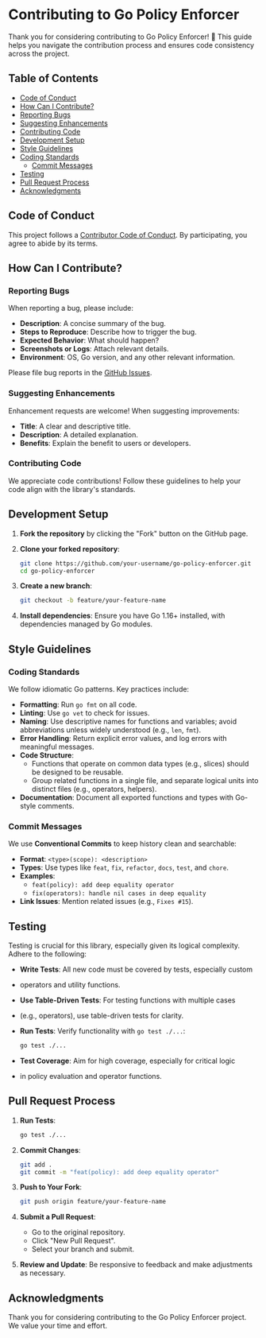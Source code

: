 # Contributing to Go Policy Enforcer

Thank you for considering contributing to Go Policy Enforcer! 🎉 This
guide helps you navigate the contribution process and ensures code consistency
across the project.

## Table of Contents

- [Code of Conduct](#code-of-conduct)
- [How Can I Contribute?](#how-can-i-contribute)
- [Reporting Bugs](#reporting-bugs)
- [Suggesting Enhancements](#suggesting-enhancements)
- [Contributing Code](#contributing-code)
- [Development Setup](#development-setup)
- [Style Guidelines](#style-guidelines)
- [Coding Standards](#coding-standards)
  - [Commit Messages](#commit-messages)
- [Testing](#testing)
- [Pull Request Process](#pull-request-process)
- [Acknowledgments](#acknowledgments)

## Code of Conduct

This project follows a [Contributor Code of Conduct](CODE_OF_CONDUCT.md).
By participating, you agree to abide by its terms.

## How Can I Contribute?

### Reporting Bugs

When reporting a bug, please include:

- **Description**: A concise summary of the bug.
- **Steps to Reproduce**: Describe how to trigger the bug.
- **Expected Behavior**: What should happen?
- **Screenshots or Logs**: Attach relevant details.
- **Environment**: OS, Go version, and any other relevant information.

Please file bug reports in the
[GitHub Issues](https://github.com/kmesiab/go-policy-enforcer/issues).

### Suggesting Enhancements

Enhancement requests are welcome! When suggesting improvements:

- **Title**: A clear and descriptive title.
- **Description**: A detailed explanation.
- **Benefits**: Explain the benefit to users or developers.

### Contributing Code

We appreciate code contributions! Follow these guidelines to help your
code align with the library's standards.

## Development Setup

1. **Fork the repository** by clicking the "Fork" button on the GitHub page.
2. **Clone your forked repository**:

   ```sh
   git clone https://github.com/your-username/go-policy-enforcer.git
   cd go-policy-enforcer
   ```

3. **Create a new branch**:

   ```sh
   git checkout -b feature/your-feature-name
   ```

4. **Install dependencies**: Ensure you have Go 1.16+ installed, with
   dependencies managed by Go modules.

## Style Guidelines

### Coding Standards

We follow idiomatic Go patterns. Key practices include:

- **Formatting**: Run `go fmt` on all code.
- **Linting**: Use `go vet` to check for issues.
- **Naming**: Use descriptive names for functions and variables; avoid
  abbreviations unless widely understood (e.g., `len`, `fmt`).
- **Error Handling**: Return explicit error values, and log errors with
  meaningful messages.
- **Code Structure**:
  - Functions that operate on common data types (e.g., slices) should be
    designed to be reusable.
  - Group related functions in a single file, and separate logical
    units into distinct files (e.g., operators, helpers).
- **Documentation**: Document all exported functions and types with Go-style
  comments.

### Commit Messages

We use **Conventional Commits** to keep history clean and searchable:

- **Format**: `<type>(scope): <description>`
- **Types**: Use types like `feat`, `fix`, `refactor`, `docs`, `test`, and
  `chore`.
- **Examples**:
  - `feat(policy): add deep equality operator`
  - `fix(operators): handle nil cases in deep equality`
- **Link Issues**: Mention related issues (e.g., `Fixes #15`).

## Testing

Testing is crucial for this library, especially given its logical complexity.
Adhere to the following:

- **Write Tests**: All new code must be covered by tests, especially custom
- operators and utility functions.
- **Use Table-Driven Tests**: For testing functions with multiple cases
- (e.g., operators), use table-driven tests for clarity.
- **Run Tests**: Verify functionality with `go test ./...`:

  ```sh
  go test ./...
  ```

- **Test Coverage**: Aim for high coverage, especially for critical logic
- in policy evaluation and operator functions.

## Pull Request Process

1. **Run Tests**:

   ```sh
   go test ./...
   ```

2. **Commit Changes**:

   ```sh
   git add .
   git commit -m "feat(policy): add deep equality operator"
   ```

3. **Push to Your Fork**:

   ```sh
   git push origin feature/your-feature-name
   ```

4. **Submit a Pull Request**:

    - Go to the original repository.
    - Click "New Pull Request".
    - Select your branch and submit.

5. **Review and Update**: Be responsive to feedback and make adjustments as
   necessary.

## Acknowledgments

Thank you for considering contributing to the Go Policy Enforcer project.
We value your time and effort.
